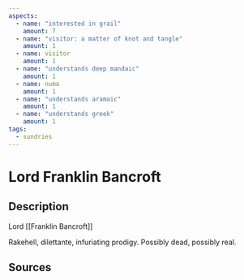 ```yaml
---
aspects: 
  - name: "interested in grail"
    amount: 7
  - name: "visitor: a matter of knot and tangle"
    amount: 1
  - name: visitor
    amount: 1
  - name: "understands deep mandaic"
    amount: 1
  - name: numa
    amount: 1
  - name: "understands aramaic"
    amount: 1
  - name: "understands greek"
    amount: 1
tags:
  - sundries
---
```

# Lord Franklin Bancroft
## Description
Lord [[Franklin Bancroft]]

Rakehell, dilettante, infuriating prodigy. Possibly dead, possibly real.
## Sources


